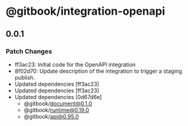 # @gitbook/integration-openapi

## 0.0.1

### Patch Changes

-   ff3ac23: Initial code for the OpenAPI integration
-   8f02d70: Update description of the integration to trigger a staging publish.
-   Updated dependencies [ff3ac23]
-   Updated dependencies [ff3ac23]
-   Updated dependencies [0d67d6e]
    -   @gitbook/document@0.1.0
    -   @gitbook/runtime@0.19.0
    -   @gitbook/api@0.95.0
